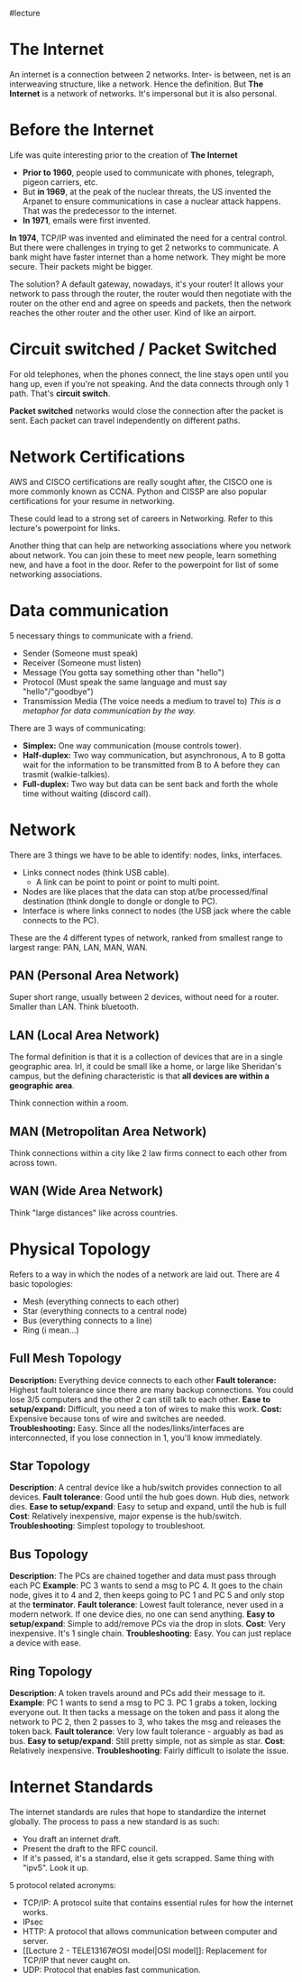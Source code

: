 #lecture
# The Internet
An internet is a connection between 2 networks. Inter- is between, net is an interweaving structure, like a network. Hence the definition.
But **The Internet** is a network of networks. It's impersonal but it is also personal.
# Before the Internet
Life was quite interesting prior to the creation of **The Internet**
- **Prior to 1960**, people used to communicate with phones, telegraph, pigeon carriers, etc.
- But **in 1969**, at the peak of the nuclear threats, the US invented the Arpanet to ensure communications in case a nuclear attack happens. That was the predecessor to the internet.
- **In 1971**, emails were first invented.

**In 1974**, TCP/IP was invented and eliminated the need for a central control. But there were challenges in trying to get 2 networks to communicate. A bank might have faster internet than a home network. They might be more secure. Their packets might be bigger. 

The solution? A default gateway, nowadays, it's your router! It allows your network to pass through the router, the router would then negotiate with the router on the other end and agree on speeds and packets, then the network reaches the other router and the other user. Kind of like an airport.
# Circuit switched / Packet Switched
For old telephones, when the phones connect, the line stays open until you hang up, even if you're not speaking. And the data connects through only 1 path. That's **circuit switch**.

**Packet switched** networks would close the connection after the packet is sent. Each packet can travel independently on different paths.
# Network Certifications
AWS and CISCO certifications are really sought after, the CISCO one is more commonly known as CCNA. Python and CISSP are also popular certifications for your resume in networking.

These could lead to a strong set of careers in Networking. Refer to this lecture's powerpoint for links.

Another thing that can help are networking associations where you network about network. You can join these to meet new people, learn something new, and have a foot in the door. Refer to the powerpoint for list of some networking associations.
# Data communication
5 necessary things to communicate with a friend.
- Sender (Someone must speak)
- Receiver (Someone must listen)
- Message (You gotta say something other than "hello")
- Protocol (Must speak the same language and must say "hello"/"goodbye")
- Transmission Media (The voice needs a medium to travel to)
*This is a metaphor for data communication by the way.*

There are 3 ways of communicating:
- **Simplex:** One way communication (mouse controls tower).
- **Half-duplex:** Two way communication, but asynchronous, A to B gotta wait for the information to be transmitted from B to A before they can trasmit (walkie-talkies).
- **Full-duplex:** Two way but data can be sent back and forth the whole time without waiting (discord call).
# Network
There are 3 things we have to be able to identify: nodes, links, interfaces.
- Links connect nodes (think USB cable).
	- A link can be point to point or point to multi point.
- Nodes are like places that the data can stop at/be processed/final destination (think dongle to dongle or dongle to PC).
- Interface is where links connect to nodes (the USB jack where the cable connects to the PC).

These are the 4 different types of network, ranked from smallest range to largest range: PAN, LAN, MAN, WAN.
## PAN (Personal Area Network)
Super short range, usually between 2 devices, without need for a router. Smaller than LAN. Think bluetooth.
## LAN (Local Area Network)
The formal definition is that it is a collection of devices that are in a single geographic area.
Irl, it could be small like a home, or large like Sheridan's campus, but the defining characteristic is that **all devices are within a geographic area**.

Think connection within a room.
## MAN (Metropolitan Area Network)
Think connections within a city like 2 law firms connect to each other from across town.
## WAN (Wide Area Network)
Think "large distances" like across countries.
# Physical Topology
Refers to a way in which the nodes of a network are laid out.
There are 4 basic topologies: 
- Mesh (everything connects to each other)
- Star (everything connects to a central node)
- Bus (everything connects to a line)
- Ring (i mean...)
## Full Mesh Topology
**Description:** Everything device connects to each other
**Fault tolerance:** Highest fault tolerance since there are many backup connections. You could lose 3/5 computers and the other 2 can still talk to each other.
**Ease to setup/expand:** Difficult, you need a ton of wires to make this work.
**Cost:** Expensive because tons of wire and switches are needed.
**Troubleshooting:** Easy. Since all the nodes/links/interfaces are interconnected, if you lose connection in 1, you'll know immediately.
## Star Topology
**Description**: A central device like a hub/switch provides connection to all devices.
**Fault tolerance**: Good until the hub goes down. Hub dies, network dies.
**Ease to setup/expand**: Easy to setup and expand, until the hub is full
**Cost**: Relatively inexpensive, major expense is the hub/switch.
**Troubleshooting**: Simplest topology to troubleshoot.
## Bus Topology
**Description**: The PCs are chained together and data must pass through each PC
**Example**: PC 3 wants to send a msg to PC 4. It goes to the chain node, gives it to 4 and 2, then keeps going to PC 1 and PC 5 and only stop at the **terminator**.
**Fault tolerance**: Lowest fault tolerance, never used in a modern network. If one device dies, no one can send anything.
**Easy to setup/expand**: Simple to add/remove PCs via the drop in slots.
**Cost**: Very inexpensive. It's 1 single chain.
**Troubleshooting**: Easy. You can just replace a device with ease.
## Ring Topology
**Description**: A token travels around and PCs add their message to it.
**Example**: PC 1 wants to send a msg to PC 3. PC 1 grabs a token, locking everyone out. It then tacks a message on the token and pass it along the network to PC 2, then 2 passes to 3, who takes the msg and releases the token back.
**Fault tolerance**: Very low fault tolerance - arguably as bad as bus.
**Easy to setup/expand**: Still pretty simple, not as simple as star.
**Cost**: Relatively inexpensive.
**Troubleshooting**: Fairly difficult to isolate the issue.
# Internet Standards
The internet standards are rules that hope to standardize the internet globally.
The process to pass a new standard is as such:
- You draft an internet draft.
- Present the draft to the RFC council.
- If it's passed, it's a standard, else it gets scrapped.
Same thing with "ipv5". Look it up.

5 protocol related acronyms:
- TCP/IP: A protocol suite that contains essential rules for how the internet works.
- IPsec
- HTTP: A protocol that allows communication between computer and server.
- [[Lecture 2 - TELE13167#OSI model|OSI model]]: Replacement for TCP/IP that never caught on.
- UDP: Protocol that enables fast communication.